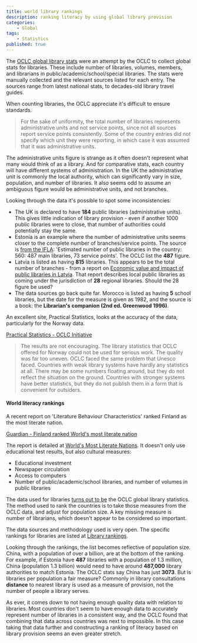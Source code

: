 ```yaml
---
title: world library rankings
description: ranking literacy by using global library provision
categories:
    - Global
tags:
    - Statistics
published: true
---
```


The [OCLC global library stats](https://www.oclc.org/global-library-statistics.en.html) were an attempt by the OCLC to collect global stats for libraries.  These include number of libraries, volumes, members, and librarians in public/academic/school/special libraries.  The stats were manually collected and the relevant sources listed for each entry.  The sources range from latest national stats, to decades-old library travel guides.

When counting libraries, the OCLC appreciate it's difficult to ensure standards.

> For the sake of uniformity, the total number of libraries represents administrative units and not service points, since not all sources report service points consistently. Some of the country entries did not specify which unit they were reporting, in which case it was assumed that it was administrative units.

The administrative units figure is strange as it often doesn't represent what many would think of as a library.  And for comparative stats, each country will have different systems of administration.  In the UK the administrative unit is commonly the local authority, which can significantly vary in size, population, and number of libraries.  It also seems odd to assume an ambiguous figure would be administrative units, and not branches.

Looking through the data it's possible to spot some inconsistencies:

- The UK is declared to have **184** public libraries (administrative units).  This gives little indication of library provision - even if another 1000 public libraries were to close, that number of authorities could potentially stay the same.
- Estonia is an example where the number of administrative units seems closer to the complete number of branches/service points. The source is [from the IFLA](http://db.ifla-world-report.org/home/map#/2/2/G8TWX1EQKSOGSCH): 'Estimated number of public libraries in the country: 560: 487 main libraries, 73 service points'.  The OCLC list the **487** figure.
- Latvia is listed as having **815** libraries.  This appears to be the total number of branches - from a report on [Economic value and impact of public libraries in Latvia](http://www.kis.gov.lv/download/Economic%20value%20and%20impact%20of%20public%20libraries%20in%20Latvia.pdf).  That report describes local public libraries as coming under the jurisdiction of **28** regional libraries.  Should the 28 figure be used?
- The data sources go back quite far.  Morocco is listed as having **5** school libraries, but the date for the measure is given as 1982, and the source is a book: the **Librarian's companion (2nd ed. Greenwood 1996)**.

An excellent site, Practical Statistics, looks at the accuracy of the data, particularly for the Norway data.

[Practical Statistics - OCLC Initiative](https://sites.google.com/site/practicalstatistics/2-events/ifla-singapore/oclc-initiative)

>The results are not encouraging. The library statistics that OCLC offered for Norway could not be used for serious work. The quality was far too uneven. OCLC faced the same problem that Unesco faced. Countries with weak library systems have hardly any statistics at all. There may be some numbers floating around, but they do not reflect the situation on the ground. Countries with stronger systems have better statistics, but they do not publish them in a form that is convenient for outsiders.

#### World literacy rankings

A recent report on 'Literature Behaviour Characteristics' ranked Finland as the most literate nation.

[Guardian - Finland ranked World's most literate nation](http://www.theguardian.com/books/2016/mar/11/finland-ranked-worlds-most-literate-nation)

The report is detailed at [World's Most Literate Nations](http://www.ccsu.edu/wmln/).  It doesn't only use educational test results, but also cultural measures:

- Educational investment
- Newspaper circulation
- Access to computers
- Number of public/academic/school libraries, and number of volumes in public libraries

The data used for libraries [turns out to be](http://www.ccsu.edu/wmln/dataSources.html) the OCLC global library statistics.  The method used to rank the countries is to take those measures from the OCLC data, and adjust for population size.  A key missing measure is number of librarians, which doesn't appear to be considered so important.

The data sources and methodology used is very open.  The specific rankings for libraries are listed at [Library rankings](http://www.ccsu.edu/wmln/library.html).

Looking through the rankings, the list becomes reflective of population size.  China, with a population of over a billion, are at the bottom of the ranking.  For example, if Estonia have **487** libraries with a population of 1.3 million, China (population 1.3 billion) would need to have around **487,000** library authorities to match Estonia.  The OCLC stats say China has just **3073**.   But is libraries per population a fair measure?  Commonly in library consultations **distance** to nearest library is used as a measure of provision, not the number of people a library serves.

As ever, it comes down to not having enough quality data with relation to libraries.  Most countries don't seem to have enough data  to accurately represent number of libraries in a consistent way, and the OCLC found that combining that data across countries was next to impossible.  In this case taking that data further and constructing a ranking of literacy based on library provision seems an even greater stretch.
